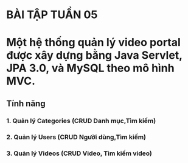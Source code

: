 # BÀI TẬP TUẦN 05
# Một hệ thống quản lý video portal được xây dựng bằng Java Servlet, JPA 3.0, và MySQL theo mô hình MVC.

## Tính năng

### 1. Quản lý Categories (CRUD Danh mục,Tìm kiếm)

### 2. Quản lý Users (CRUD Người dùng,Tìm kiếm)

### 3. Quản lý Videos (CRUD Video, Tìm kiếm video)

